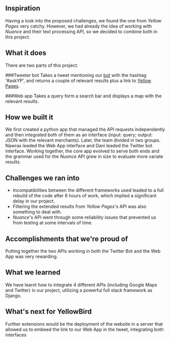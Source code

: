 ## Inspiration
Having a look into the proposed challenges,  we found the one from _Yellow Pages_  very catchy. However, we had already the idea of working with _Nuance_ and their text processing API, so we decided to combine both in this project.

## What it does
There are two parts of this project.

###Tweeter bot
Takes a tweet mentioning our [bot](https://twitter.com/butterxxxx) with the hashtag '#askYP', and returns a couple of relevant results plus a link to [Yellow Pages](www.yellowpages.ca).

###Web app
Takes a query form a search bar and displays a map with the relevant results.

## How we built it
We first created a python app that managed the API requests independently and then integrated both of them as an interface (input: query; output: JSON with the relevant merchants).
Later, the team divided in two groups. Nawras leaded the Web App interface and Dani leaded the Twitter bot interface. Working together, the core app evolved to serve both ends and the grammar used for the _Nuance_ API grew in size to evaluate more variate results.

## Challenges we ran into
- Incompatibilities between the different frameworks used leaded to a full rebuild of the code after 6 hours of work, which implied a significant delay in our project.
- Filtering the extended results from _Yellow Pages_'s API was also something to deal with.
- _Nuance_'s API went through some reliability issues that prevented us from testing at some intervals of time.

## Accomplishments that we're proud of
Putting together the two APIs working in both the Twitter Bot and the Web App was very rewarding.

## What we learned
We have learnt how to integrate 4 different APIs (including Google Maps and Twitter) in our project, utilizing a powerful full stack framework as Django.

## What's next for YellowBird
Further extensions would be the deployment of the website in a server that allowed us to embeed the link to our Web App in the tweet, integrating both interfaces
